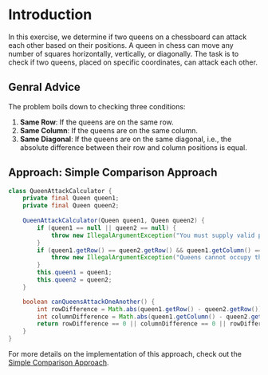 # Introduction

In this exercise, we determine if two queens on a chessboard can attack each other based on their positions.
A queen in chess can move any number of squares horizontally, vertically, or diagonally.
The task is to check if two queens, placed on specific coordinates, can attack each other.

## Genral Advice

The problem boils down to checking three conditions:

1. **Same Row**: If the queens are on the same row.
2. **Same Column**: If the queens are on the same column.
3. **Same Diagonal**: If the queens are on the same diagonal, i.e., the absolute difference between their row and column positions is equal.

## Approach: Simple Comparison Approach

```java
class QueenAttackCalculator {
    private final Queen queen1;
    private final Queen queen2;
    
    QueenAttackCalculator(Queen queen1, Queen queen2) {
        if (queen1 == null || queen2 == null) {
            throw new IllegalArgumentException("You must supply valid positions for both Queens.");
        }
        if (queen1.getRow() == queen2.getRow() && queen1.getColumn() == queen2.getColumn()) {
            throw new IllegalArgumentException("Queens cannot occupy the same position.");
        }
        this.queen1 = queen1;
        this.queen2 = queen2;
    }

    boolean canQueensAttackOneAnother() {
        int rowDifference = Math.abs(queen1.getRow() - queen2.getRow());
        int columnDifference = Math.abs(queen1.getColumn() - queen2.getColumn());
        return rowDifference == 0 || columnDifference == 0 || rowDifference == columnDifference;
    }
}
```

For more details on the implementation of this approach, check out the [Simple Comparison Approach][simple-comparison-approach].

[simple-comparison-approach]: https://exercism.org/tracks/java/exercises/queen-attack/approaches/simple-comparison
